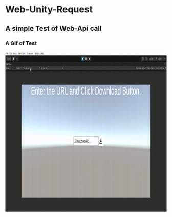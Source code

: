 # Web-Unity-Request
## A simple Test of Web-Api call

### A Gif of Test
<img src="https://github.com/Anoop114/Web-Unity-Request/blob/main/TestWebApi/Vid/TestWebApi.gif" width="800" height="500">
